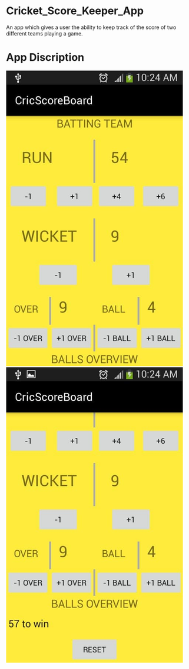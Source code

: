 # Cricket_Score_Keeper_App
An app which gives a user the ability to keep track of the score of two different teams playing a game.
# App Discription

![](94978449_911177916020484_4982015265672790016_n.jpg)  ![](95438112_911177949353814_992983588293050368_n.jpg)


